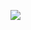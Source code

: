 <p><em><img src="https://user-images.githubusercontent.com/63796774/205461292-f12af13a-ad54-41e7-8527-f2cf326adc1c.gif">  
</em></p>

